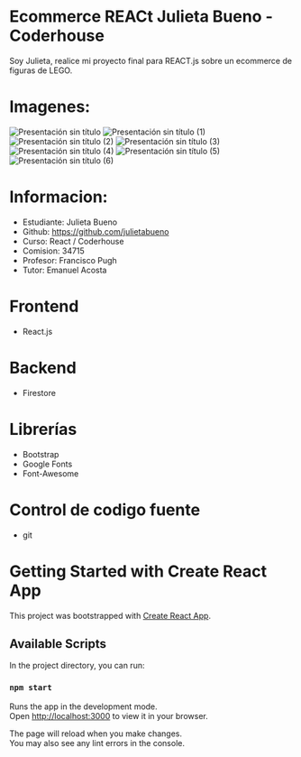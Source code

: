 # Ecommerce REACt Julieta Bueno - Coderhouse
Soy Julieta, realice mi proyecto final para REACT.js sobre un ecommerce de figuras de LEGO. 
# Imagenes:

![Presentación sin título](https://user-images.githubusercontent.com/104010163/193594099-8df31db7-a0f7-41cf-ba84-a2bc576f42fe.jpg)
![Presentación sin título (1)](https://user-images.githubusercontent.com/104010163/193594189-d82a26bf-705b-437f-965d-bea44a2295a4.jpg)
![Presentación sin título (2)](https://user-images.githubusercontent.com/104010163/193594194-7a385718-b183-4234-a1b0-b40470fe8121.jpg)
![Presentación sin título (3)](https://user-images.githubusercontent.com/104010163/193594197-14139de1-5600-4970-8102-137f24dc7773.jpg)
![Presentación sin título (4)](https://user-images.githubusercontent.com/104010163/193594204-68415a63-3483-443e-b2cb-77891d95086c.jpg)
![Presentación sin título (5)](https://user-images.githubusercontent.com/104010163/193594206-873ddc7b-6a9c-475f-89b4-71da1385fe22.jpg)
![Presentación sin título (6)](https://user-images.githubusercontent.com/104010163/193594210-f1d09f54-d72b-46ee-a9bf-125f8fc0ddd5.jpg)



# Informacion:
- Estudiante: Julieta Bueno
- Github: https://github.com/julietabueno
- Curso: React / Coderhouse
- Comision: 34715
- Profesor: Francisco Pugh
- Tutor: Emanuel Acosta

# Frontend
- React.js

# Backend
- Firestore

# Librerías
- Bootstrap
- Google Fonts
- Font-Awesome

# Control de codigo fuente
- git

# Getting Started with Create React App

This project was bootstrapped with [Create React App](https://github.com/facebook/create-react-app).

## Available Scripts

In the project directory, you can run:

### `npm start`

Runs the app in the development mode.\
Open [http://localhost:3000](http://localhost:3000) to view it in your browser.

The page will reload when you make changes.\
You may also see any lint errors in the console.

